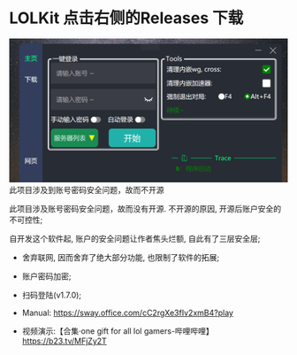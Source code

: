 # LOLKit 点击右侧的Releases 下载
![image](GUI.png)
此项目涉及到账号密码安全问题，故而不开源

此项目涉及账号密码安全问题，故而没有开源. 不开源的原因, 开源后账户安全的不可控性;

自开发这个软件起, 账户的安全问题让作者焦头烂额, 自此有了三层安全层;
*	舍弃联网, 因而舍弃了绝大部分功能, 也限制了软件的拓展;
*	账户密码加密;
*	扫码登陆(v1.7.0);

*	Manual: https://sway.office.com/cC2rgXe3fIv2xmB4?play
*	视频演示:【合集·one gift for all lol gamers-哔哩哔哩】https://b23.tv/MFjZy2T
